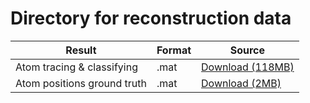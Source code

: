 # Directory for reconstruction data

| Result       |  Format | Source |
| ------------- | ------------ | ------------ |
| Atom tracing & classifying | .mat | [Download (118MB)](https://drive.google.com/a/berkeley.edu/file/d/1hEJnI1tBmdc3KICn2sfsz35fQjnJzqLB/view?usp=sharing)
| Atom positions ground truth | .mat | [Download (2MB)](https://drive.google.com/a/berkeley.edu/file/d/1OLnx_VMGp7-DvoRrGaRP8Z5vlewqLpqh/view?usp=sharing)
